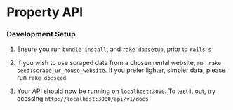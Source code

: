 # Property API

### Development Setup

1. Ensure you run `bundle install`, and `rake db:setup`, prior to `rails s`

2. If you wish to use scraped data from a chosen rental website, run `rake seed:scrape_ur_house_website`. If you prefer lighter, simpler data, please run `rake db:seed`

3. Your API should now be running on `localhost:3000`. To test it out, try acessing `http://localhost:3000/api/v1/docs`


